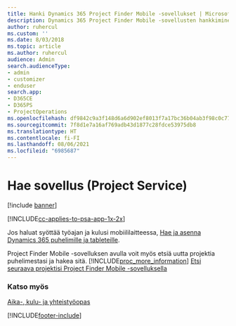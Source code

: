 ```yaml
---
title: Hanki Dynamics 365 Project Finder Mobile -sovellukset | MicrosoftDocs
description: Dynamics 365 Project Finder Mobile -sovellusten hankkiminen
author: ruhercul
ms.custom: ''
ms.date: 8/03/2018
ms.topic: article
ms.author: ruhercul
audience: Admin
search.audienceType:
- admin
- customizer
- enduser
search.app:
- D365CE
- D365PS
- ProjectOperations
ms.openlocfilehash: df9842c9a3f148d6a6d902ef8013f7a17bc36b04ab3f98c0c770b6509ea3e25e
ms.sourcegitcommit: 7f8d1e7a16af769adb43d1877c28fdce53975db8
ms.translationtype: HT
ms.contentlocale: fi-FI
ms.lasthandoff: 08/06/2021
ms.locfileid: "6985687"
---
```

# <a name="get-the-apps-project-service"></a>Hae sovellus (Project Service)

[!include [banner](../includes/psa-now-project-operations.md)]

[!INCLUDE[cc-applies-to-psa-app-1x-2x](../includes/cc-applies-to-psa-app-1x-2x.md)]

Jos haluat syöttää työajan ja kulusi mobiililaitteessa, [Hae ja asenna Dynamics 365 puhelimille ja tableteille](/dynamics365/mobile-app/dynamics-365-phones-tablets-users-guide).  
  
 Project Finder Mobile -sovelluksen avulla voit myös etsiä uutta projektia puhelimestasi ja hakea sitä. [!INCLUDE[proc_more_information](../includes/proc-more-information.md)] [Etsi seuraava projektisi Project Finder Mobile -sovelluksella](../psa/find-next-project-finder-mobile-app.md) 
  
### <a name="see-also"></a>Katso myös  
 [Aika-, kulu- ja yhteistyöopas](../psa/time-expense-collaboration-guide.md)


[!INCLUDE[footer-include](../includes/footer-banner.md)]